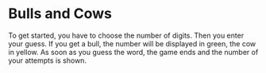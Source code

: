 # Bulls and Cows #

To get started, you have to choose the number of digits.
Then you enter your guess. If you get a bull, the number will be displayed in green, the cow in yellow.
As soon as you guess the word, the game ends and the number of your attempts is shown.
